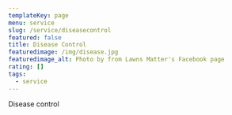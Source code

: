 ```yaml
---
templateKey: page
menu: service
slug: /service/diseasecontrol
featured: false
title: Disease Control
featuredimage: /img/disease.jpg
featuredimage_alt: Photo by from Lawns Matter's Facebook page
rating: []
tags:
  - service
---
```

Disease control

